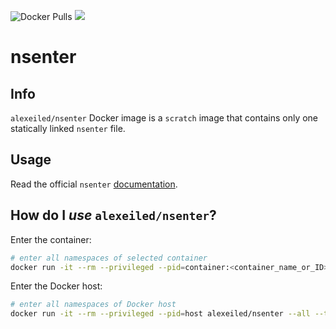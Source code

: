 ![Docker Pulls](https://img.shields.io/docker/pulls/alexeiled/nsenter.svg?style=popout) [![](https://images.microbadger.com/badges/image/alexeiled/nsenter.svg)](https://microbadger.com/images/alexeiled/nsenter "Get your own image badge on microbadger.com")

# nsenter

## Info

`alexeiled/nsenter` Docker image is a `scratch` image that contains only one statically linked `nsenter` file.

## Usage

Read the official `nsenter` [documentation](http://man7.org/linux/man-pages/man1/nsenter.1.html).

## How do I *use* `alexeiled/nsenter`?

Enter the container:

```sh
# enter all namespaces of selected container
docker run -it --rm --privileged --pid=container:<container_name_or_ID> alexeiled/nsenter --all --target 1 -- su -
```

Enter the Docker host:

```sh
# enter all namespaces of Docker host
docker run -it --rm --privileged --pid=host alexeiled/nsenter --all --target 1 -- su -
```
